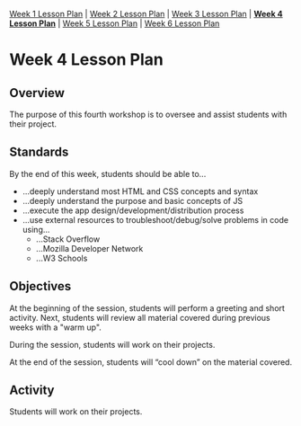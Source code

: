 [Week 1 Lesson Plan](https://ra-coding-club.github.io/coding-club/week-1-lesson-plan) | [Week 2 Lesson Plan](https://ra-coding-club.github.io/coding-club/week-2-lesson-plan) | [Week 3 Lesson Plan](https://ra-coding-club.github.io/coding-club/week-3-lesson-plan) | **[Week 4 Lesson Plan](https://ra-coding-club.github.io/coding-club/week-4-lesson-plan)** | [Week 5 Lesson Plan](https://ra-coding-club.github.io/coding-club/week-5-lesson-plan) | [Week 6 Lesson Plan](https://ra-coding-club.github.io/coding-club/week-6-lesson-plan)

# Week 4 Lesson Plan

## Overview

The purpose of this fourth workshop is to oversee and assist students with their project.

## Standards

By the end of this week, students should be able to...
* ...deeply understand most HTML and CSS concepts and syntax
* ...deeply understand the purpose and basic concepts of JS
* ...execute the app design/development/distribution process
* ...use external resources to troubleshoot/debug/solve problems in code using...
    * ...Stack Overflow
    * ...Mozilla Developer Network
    * ...W3 Schools
    
## Objectives

At the beginning of the session, students will perform a greeting and short activity. Next, students will review all material covered during previous weeks with a "warm up".

During the session, students will work on their projects.

At the end of the session, students will “cool down” on the material covered.

## Activity

Students will work on their projects.
